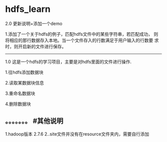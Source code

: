 # hdfs_learn

2.0 更新说明+添加一个demo

1.添加了一个关于hdfs的例子，匹配hdfs文件中的某些字符串，若匹配成功，
  则将相应的那行数据存入本地。当一个文件存入的行数满足于用户输入的行数要
  求时，则开启新的文件进行保存。

-------------------------------------------
1.0
这是一个hdfs的学习项目，主要是对hdfs里面的文件进行操作.

1.往hdfs添加数据块

2.读取某数据块信息

3.重命名数据块

4.删除数据块

。。。。。。。
#其他说明
--------------------------------------------
1.hadoop版本 2.7.6 
2..site文件并没有在resource文件夹内，需要自行添加